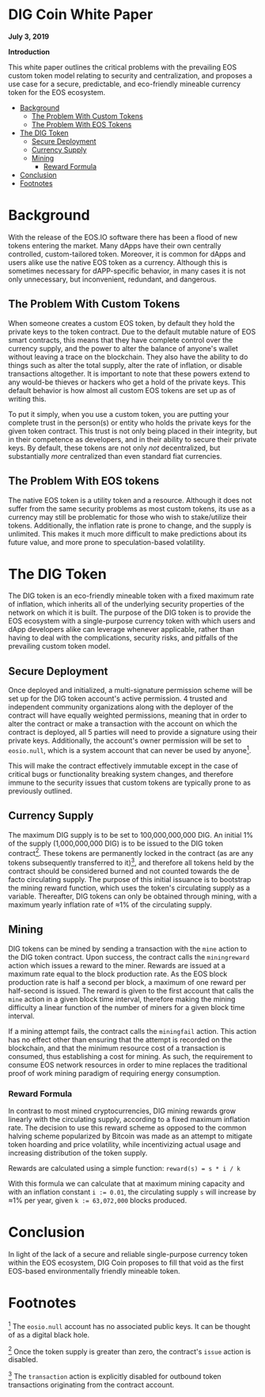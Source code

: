 # DIG Coin White Paper

**July 3, 2019**

**Introduction**

This white paper outlines the critical problems with the prevailing EOS custom token model relating to security and centralization, and proposes a use case for a secure, predictable, and eco-friendly mineable currency token for the EOS ecosystem.

- [Background](#background)
  * [The Problem With Custom Tokens](#problemcustom)
  * [The Problem With EOS Tokens](#problemeos)
- [The DIG Token](#digtoken)
  * [Secure Deployment](#deploy)
  * [Currency Supply](#supply)
  * [Mining](#mining)
    + [Reward Formula](#reward)
- [Conclusion](#conclusion)
- [Footnotes](#foot)

<a name="background"></a>
# Background

With the release of the EOS.IO software there has been a flood of new tokens entering the market. Many dApps have their own centrally controlled, custom-tailored token. Moreover, it is common for dApps and users alike use the native EOS token as a currency. Although this is sometimes necessary for dAPP-specific behavior, in many cases it is not only unnecessary, but inconvenient, redundant, and dangerous.

<a name="problemcustom"></a>
## The Problem With Custom Tokens

When someone creates a custom EOS token, by default they hold the private keys to the token contract. Due to the default mutable nature of EOS smart contracts, this means that they have complete control over the currency supply, and the power to alter the balance of anyone's wallet without leaving a trace on the blockchain. They also have the ability to do things such as alter the total supply, alter the rate of inflation, or disable transactions altogether. It is important to note that these powers extend to any would-be thieves or hackers who get a hold of the private keys. This default behavior is how almost all custom EOS tokens are set up as of writing this.

To put it simply, when you use a custom token, you are putting your complete trust in the person(s) or entity who holds the private keys for the given token contract. This trust is not only being placed in their integrity, but in their competence as developers, and in their ability to secure their private keys. By default, these tokens are not only *not* decentralized, but substantially *more* centralized than even standard fiat currencies.

<a name="problemeos"></a>
## The Problem With EOS tokens

The native EOS token is a utility token and a resource. Although it does not suffer from the same security problems as most custom tokens, its use as a currency may still be problematic for those who wish to stake/utilize their tokens. Additionally, the inflation rate is prone to change, and the supply is unlimited. This makes it much more difficult to make predictions about its future value, and more prone to speculation-based volatility.

<a name="digtoken"></a>
# The DIG Token

The DIG token is an eco-friendly mineable token with a fixed maximum rate of inflation, which inherits all of the underlying security properties of the network on which it is built. The purpose of the DIG token is to provide the EOS ecosystem with a single-purpose currency token with which users and dApp developers alike can leverage whenever applicable, rather than having to deal with the complications, security risks, and pitfalls of the prevailing custom token model.

<a name="deploy"></a>
## Secure Deployment

Once deployed and initialized, a multi-signature permission scheme will be set up for the DIG token account's active permission. 4 trusted and independent community organizations along with the deployer of the contract will have equally weighted permissions, meaning that in order to alter the contract or make a transaction with the account on which the contract is deployed, all 5 parties will need to provide a signature using their private keys. Additionally, the account's owner permission will be set to `eosio.null`, which is a system account that can never be used by anyone<a href="#note1" id="note1ref"><sup>1</sup></a>.

This will make the contract effectively immutable except in the case of critical bugs or functionality breaking system changes, and therefore immune to the security issues that custom tokens are typically prone to as previously outlined.

<a name="supply"></a>
## Currency Supply

The maximum DIG supply is to be set to 100,000,000,000 DIG. An initial 1% of the supply (1,000,000,000 DIG) is to be issued to the DIG token contract<a href="#note2" id="note2ref"><sup>2</sup></a>. These tokens are permanently locked in the contract (as are any tokens subsequently transferred to it)<a href="#note3" id="note3ref"><sup>3</sup></a>, and therefore all tokens held by the contract should be considered burned and not counted towards the de facto circulating supply. The purpose of this initial issuance is to bootstrap the mining reward function, which uses the token's circulating supply as a variable. Thereafter, DIG tokens can only be obtained through mining, with a maximum yearly inflation rate of ≈1% of the circulating supply.

<a name="mining"></a>
## Mining

DIG tokens can be mined by sending a transaction with the `mine` action to the DIG token contract. Upon success, the contract calls the `miningreward` action which issues a reward to the miner. Rewards are issued at a maximum rate equal to the block production rate. As the EOS block production rate is half a second per block, a maximum of one reward per half-second is issued. The reward is given to the first account that calls the `mine` action in a given block time interval, therefore making the mining difficulty a linear function of the number of miners for a given block time interval.

If a mining attempt fails, the contract calls the `miningfail` action. This action has no effect other than ensuring that the attempt is recorded on the blockchain, and that the minimum resource cost of a transaction is consumed, thus establishing a cost for mining. As such, the requirement to consume EOS network resources in order to mine replaces the traditional proof of work mining paradigm of requiring energy consumption.

<a name="reward"></a>
### Reward Formula

In contrast to most mined cryptocurrencies, DIG mining rewards grow linearly with the circulating supply, according to a fixed maximum inflation rate. The decision to use this reward scheme as opposed to the common halving scheme popularized by Bitcoin was made as an attempt to mitigate token hoarding and price volatility, while incentivizing actual usage and increasing distribution of the token supply.

Rewards are calculated using a simple function: `reward(s) = s * i / k`

With this formula we can calculate that at maximum mining capacity and with an inflation constant `i := 0.01`, the circulating supply `s` will increase by ≈1% per year, given `k := 63,072,000` blocks produced.

<a name="conclusion"></a>
# Conclusion

In light of the lack of a secure and reliable single-purpose currency token within the EOS ecosystem, DIG Coin proposes to fill that void as the first EOS-based environmentally friendly mineable token.

<a name="foot"></a>
# Footnotes

<a id="note1" href="#note1ref"><sup>1</sup></a> The `eosio.null` account has no associated public keys. It can be thought of as a digital black hole.

<a id="note2" href="#note2ref"><sup>2</sup></a> Once the token supply is greater than zero, the contract's `issue` action is disabled.

<a id="note3" href="#note3ref"><sup>3</sup></a> The `transaction` action is explicitly disabled for outbound token transactions originating from the contract account.
